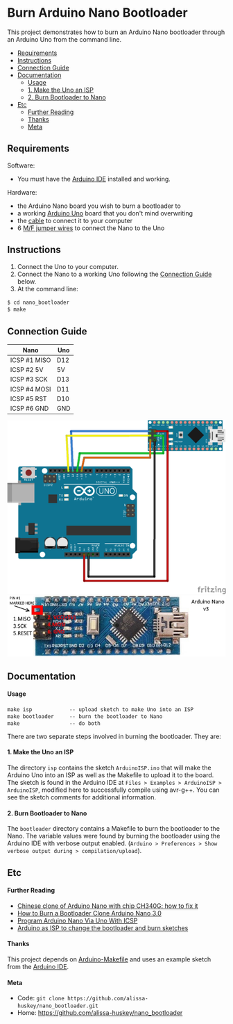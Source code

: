 Burn Arduino Nano Bootloader
===

This project demonstrates how to burn an Arduino Nano bootloader through an Arduino Uno from the command line.


<!-- vim-markdown-toc GFM -->

* [Requirements](#requirements)
* [Instructions](#instructions)
* [Connection Guide](#connection-guide)
* [Documentation](#documentation)
    * [Usage](#usage)
    * [1. Make the Uno an ISP](#1-make-the-uno-an-isp)
    * [2. Burn Bootloader to Nano](#2-burn-bootloader-to-nano)
* [Etc](#etc)
    * [Further Reading](#further-reading)
    * [Thanks](#thanks)
    * [Meta](#meta)

<!-- vim-markdown-toc -->

Requirements
---

Software:
- You must have the [Arduino IDE](https://www.arduino.cc/en/Main/Software) installed and working.

Hardware:
- the Arduino Nano board you wish to burn a bootloader to
- a working [Arduino Uno](https://www.sparkfun.com/products/11021) board that you don't mind overwriting
- the [cable](https://store.arduino.cc/usa/usb-2-0-cable-type-a-b) to connect it to your computer
- 6 [M/F jumper wires](https://www.sparkfun.com/products/9140) to connect the Nano to the Uno

Instructions
---

1. Connect the Uno to your computer.
2. Connect the Nano to a working Uno following the [Connection Guide](#ConnectionGuide) below.
3. At the command line:

```bash
$ cd nano_bootloader
$ make
```


Connection Guide
---


| Nano          | Uno |
| ------------- | --- |
| ICSP #1 MISO  | D12 |
| ICSP #2 5V    | 5V  |
| ICSP #3 SCK   | D13 |
| ICSP #4 MOSI  | D11 |
| ICSP #5 RST   | D10 |
| ICSP #6 GND   | GND |

![Connections](connections.png "Connection Diagram")
![ICSP Pins](nanoicps.jpg "Arduino Nano v3 ICSP Pins")


Documentation
---

#### Usage

```
make isp            -- upload sketch to make Uno into an ISP
make bootloader     -- burn the bootloader to Nano
make                -- do both
```

There are two separate steps involved in burning the bootloader. They are:

#### 1. Make the Uno an ISP

The directory `isp` contains the sketch `ArduinoISP.ino` that will make the Arduino Uno into an ISP as well as the Makefile to upload it to the board. The sketch is found in the Arduino IDE at `Files > Examples > ArduinoISP > ArduinoISP`, modified here to successfully compile using avr-g++. You can see the sketch comments for additional information.

#### 2. Burn Bootloader to Nano

The `bootloader` directory contains a Makefile to burn the bootloader to the Nano. The variable values were found by burning the bootloader using the Arduino IDE with verbose output enabled. (`Arduino > Preferences > Show verbose output during > compilation/upload`).

Etc
---

#### Further Reading

- [Chinese clone of Arduino Nano with chip CH340G: how to fix it](http://acoptex.com/project/63/chinese-clone-of-arduino-nano-with-chip-ch340g-how-to-fix-it-at-acoptexcom/#sthash.W7qSHpOp.dpbs)
- [How to Burn a Bootloader Clone Arduino Nano 3.0](https://www.instructables.com/id/How-To-Burn-a-Bootloader-to-Clone-Arduino-Nano-30/)
- [Program Arduino Nano Via Uno With ICSP](https://www.instructables.com/id/Program-Arduino-Nano-Via-Uno/)
- [Arduino as ISP to change the bootloader and burn sketches](http://glumb.de/en/arduino-as-isp-to-change-the-bootloader)

#### Thanks
This project depends on [Arduino-Makefile](https://github.com/sudar/Arduino-Makefile) and uses an example sketch from the [Arduino IDE](Arduino).

#### Meta
- Code: `git clone https://github.com/alissa-huskey/nano_bootloader.git`
- Home: https://github.com/alissa-huskey/nano_bootloader

